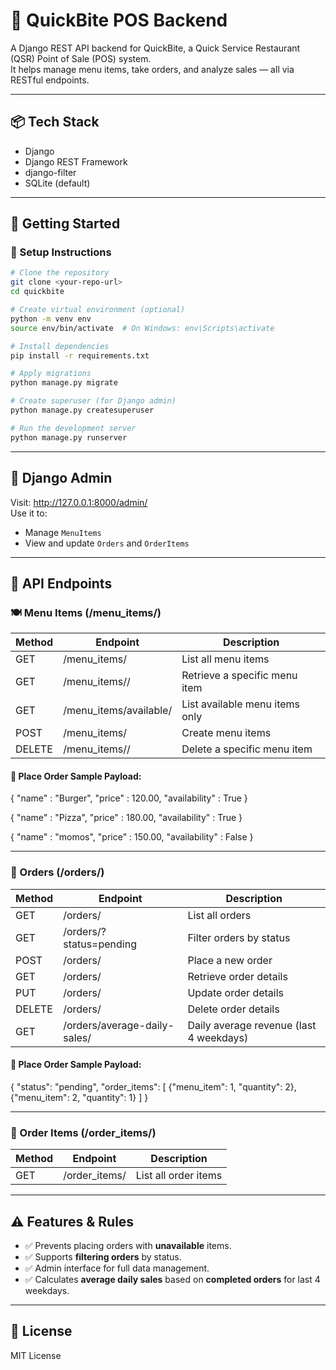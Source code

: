
# 🍔 QuickBite POS Backend

A Django REST API backend for QuickBite, a Quick Service Restaurant (QSR) Point of Sale (POS) system.  
It helps manage menu items, take orders, and analyze sales — all via RESTful endpoints.

---

## 📦 Tech Stack

- Django
- Django REST Framework
- django-filter
- SQLite (default)

---

## 🚀 Getting Started

### 🔧 Setup Instructions

```bash
# Clone the repository
git clone <your-repo-url>
cd quickbite

# Create virtual environment (optional)
python -m venv env
source env/bin/activate  # On Windows: env\Scripts\activate

# Install dependencies
pip install -r requirements.txt

# Apply migrations
python manage.py migrate

# Create superuser (for Django admin)
python manage.py createsuperuser

# Run the development server
python manage.py runserver
```

---

## 🔐 Django Admin

Visit: http://127.0.0.1:8000/admin/  
Use it to:
- Manage `MenuItems`
- View and update `Orders` and `OrderItems`

---

## 📖 API Endpoints

### 🍽️ Menu Items (/menu_items/)

| Method | Endpoint                      | Description                        |
|--------|-------------------------------|------------------------------------|
| GET    | /menu_items/                  | List all menu items                |
| GET    | /menu_items/<id>/             | Retrieve a specific menu item      |
| GET    | /menu_items/available/        | List available menu items only     |
| POST   | /menu_items/                  | Create menu items		      |
| DELETE | /menu_items/<id>/             | Delete a specific menu item        |

#### 🔁 Place Order Sample Payload:
{
    "name" : "Burger",
    "price" : 120.00,
    "availability" : True
}

{
    "name" : "Pizza",
    "price" : 180.00,
    "availability" : True
}

{
    "name" : "momos",
    "price" : 150.00,
    "availability" : False
}

---

### 🧾 Orders (/orders/)

| Method | Endpoint                              | Description                         |
|--------|----------------------------------------|-------------------------------------|
| GET    | /orders/                               | List all orders                     |
| GET    | /orders/?status=pending                | Filter orders by status             |
| POST   | /orders/                               | Place a new order                   |
| GET    | /orders/<id>                           | Retrieve order details              |
| PUT    | /orders/<id>  	                  | Update order details                |		
| DELETE | /orders/<id>                           | Delete order details                |
| GET    | /orders/average-daily-sales/           | Daily average revenue (last 4 weekdays) |

#### 🔁 Place Order Sample Payload:

{
  "status": "pending",
  "order_items": [
    {"menu_item": 1, "quantity": 2},
    {"menu_item": 2, "quantity": 1}
  ]
}

---

### 🧾 Order Items (/order_items/)

| Method | Endpoint          | Description             |
|--------|-------------------|-------------------------|
| GET    | /order_items/     | List all order items    |

---

## ⚠️ Features & Rules

- ✅ Prevents placing orders with **unavailable** items.
- ✅ Supports **filtering orders** by status.
- ✅ Admin interface for full data management.
- ✅ Calculates **average daily sales** based on **completed orders** for last 4 weekdays.

---


## 📄 License

MIT License
